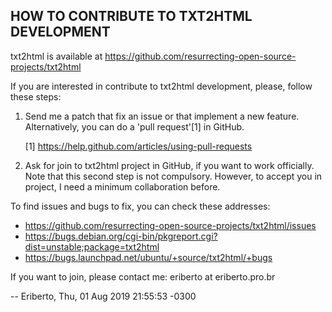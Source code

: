 ## HOW TO CONTRIBUTE TO TXT2HTML DEVELOPMENT

txt2html is available at
https://github.com/resurrecting-open-source-projects/txt2html

If you are interested in contribute to txt2html development, please,
follow these steps:

1. Send me a patch that fix an issue or that implement a new feature.
   Alternatively, you can do a 'pull request'[1] in GitHub.

   [1] https://help.github.com/articles/using-pull-requests

2. Ask for join to txt2html project in GitHub, if you want to work
   officially. Note that this second step is not compulsory. However,
   to accept you in project, I need a minimum collaboration before.

To find issues and bugs to fix, you can check these addresses:

   - https://github.com/resurrecting-open-source-projects/txt2html/issues
   - https://bugs.debian.org/cgi-bin/pkgreport.cgi?dist=unstable;package=txt2html
   - https://bugs.launchpad.net/ubuntu/+source/txt2html/+bugs

If you want to join, please contact me: eriberto at eriberto.pro.br

  -- Eriberto, Thu, 01 Aug 2019 21:55:53 -0300

